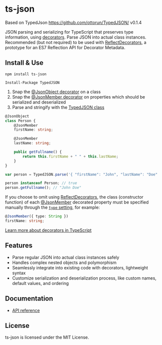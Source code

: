# ts-json

Based on TypedJson https://github.com/ottorun/TypedJSON/ v0.1.4

JSON parsing and serializing for TypeScript that preserves type information, using [decorators](https://github.com/Microsoft/TypeScript-Handbook/blob/master/pages/Decorators.md). Parse JSON into actual class instances. Recommended (but not required) to be used with [ReflectDecorators](https://github.com/rbuckton/ReflectDecorators), a prototype for an ES7 Reflection API for Decorator Metadata.

## Install & Use

```none
npm install ts-json
```

```none
Install-Package TypedJSON
```

 1. Snap the [@JsonObject decorator](https://github.com/ottorun/TypedJSON/wiki/API-reference#jsonobject) on a class
 2. Snap the [@JsonMember decorator](https://github.com/ottorun/TypedJSON/wiki/API-reference#jsonmember) on properties which should be serialized and deserialized
 3. Parse and stringify with the [TypedJSON class](https://github.com/ottorun/TypedJSON/wiki/API-reference#typedjson)

```typescript
@JsonObject
class Person {
    @JsonMember
    firstName: string;

    @JsonMember
    lastName: string;

    public getFullname() {
        return this.firstName + " " + this.lastName;
    }
}
```

```typescript
var person = TypedJSON.parse('{ "firstName": "John", "lastName": "Doe" }', Person);

person instanceof Person; // true
person.getFullname(); // "John Doe"
```

If you choose to omit using [ReflectDecorators](https://github.com/rbuckton/ReflectDecorators), the class (constructor function) of each [@JsonMember](https://github.com/ottorun/TypedJSON/wiki/API-reference#jsonmember) decorated property must be specified manually through the [`type` setting](https://github.com/ottorun/TypedJSON/wiki/API-reference#jsonmember), for example:

```typescript
@JsonMember({ type: String })
firstName: string;
```

[Learn more about decorators in TypeScript](https://github.com/Microsoft/TypeScript-Handbook/blob/master/pages/Decorators.md)

## Features

 - Parse regular JSON into actual class instances safely
 - Handles complex nested objects and polymorphism
 - Seamlessly integrate into existing code with decorators, lightweight syntax
 - Customize serialization and deserialization process, like custom names, default values, and ordering

## Documentation

 - [API reference](https://github.com/ottorun/TypedJSON/wiki/API-reference)

## License

ts-json is licensed under the MIT License.
